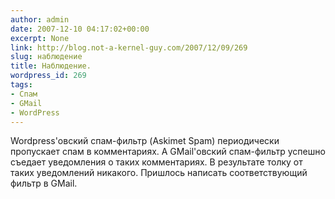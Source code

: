 ```yaml
---
author: admin
date: 2007-12-10 04:17:02+00:00
excerpt: None
link: http://blog.not-a-kernel-guy.com/2007/12/09/269
slug: наблюдение
title: Наблюдение.
wordpress_id: 269
tags:
- Спам
- GMail
- WordPress
---
```


Wordpress'овский спам-фильтр (Askimet Spam) периодически пропускает спам в комментариях. А GMail'овский спам-фильтр успешно съедает уведомления о таких комментариях. В результате толку от таких уведомлений никакого. Пришлось написать соответствующий фильтр в GMail.

